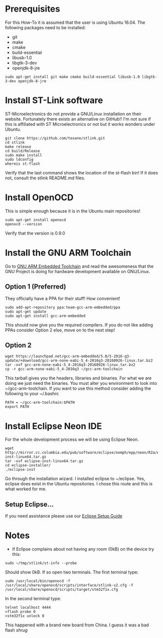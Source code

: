 # Prerequisites
For this How-To it is assumed that the user is using Ubuntu 16.04. The following
packages need to be installed:
- git
- make
- cmake
- build-essential
- libusb-1.0
- libgtk-3-dev
- openjdk-8-jre
```
sudo apt-get install git make cmake build-essential libusb-1.0 libgtk-3-dev openjdk-8-jre
```

# Install ST-Link software
ST-Microelectronics do not provide a GNU/Linux installation on their website.
Fortunately there exists an alternative on GitHub!! I'm not sure if this is
affiliated with ST Microelectronics or not but it works wonders under Ubuntu.
```
git clone https://github.com/texane/stlink.git
cd stlink
make release
cd build/Release
sudo make install
sudo ldconfig
whereis st-flash
```
Verify that the last command shows the location of the st-flash bin! If it does
not, consult the stlink README.md files.

# Install OpenOCD
This is simple enough because it is in the Ubuntu main repositories!
```
sudo apt-get install openocd
openocd --version
```
Verify that the version is 0.9.0

# Install the GNU ARM Toolchain
Go to [GNU ARM Embedded Toolchain](https://launchpad.net/gcc-arm-embedded) and
read the awesomeness that the GNU Project is doing for hardware development
available on GNU/Linux.
## Option 1 (Preferred)
They officially have a PPA for their stuff! How convenient!
```
sudo add-apt-repository ppa:team-gcc-arm-embedded/ppa
sudo apt-get update
sudo apt-get install gcc-arm-embedded
```
This should now give you the required compilers. If you do not like adding PPAs
consider Option 2 else, move on to the next step!
## Option 2
```
wget https://launchpad.net/gcc-arm-embedded/5.0/5-2016-q3-update/+download/gcc-arm-none-eabi-5_4-2016q3-20160926-linux.tar.bz2
tar -xvf gcc-arm-none-eabi-5_4-2016q3-20160926-linux.tar.bz2
cp -r gcc-arm-none-eabi-5_4-2016q3 ~/gcc-arm-toolchain
```
This tarball gives you the headers, libraries and binaries. For what we are
doing we just need the binaries. You must alter you environment to look into
~/gcc-arm-toolchain. If you want to use this method consider adding the
following to your ~/.bashrc
```
PATH = ~/gcc-arm-toolchain:$PATH
export PATH
```

# Install Eclipse Neon IDE
For the whole development process we will be using Eclipse Neon.
```
wget http://mirror.cc.columbia.edu/pub/software/eclipse/oomph/epp/neon/R2a/eclipse-inst-linux64.tar.gz
tar -xvf eclipse-inst-linux64.tar.gz
cd eclipse-installer/
./eclipse-inst

```
Go through the installation wizard. I installed eclipse to ~/eclipse. Yes,
eclipse does exist in the Ubuntu repositories. I chose this route and this is
what worked for me.
## Setup Eclipse...
If you need assistance please use our [Eclipse Setup
Guide](eclipse_setup.md)

# Notes
- If Eclipse complains about not having any room (0kB) on the device try this:
```
sudo ~/tmp/stlink/st-info --probe
```
Should show 0kB. If so open two terminals. The first terminal type:
```
sudo /usr/local/bin/openocd -f /usr/local/share/openocd/scripts/interface/stlink-v2.cfg -f /usr/local/share/openocd/scripts/target/stm32f1x.cfg
```
In the second terminal type:
```
telnet localhost 4444
>flash probe 0
>stm32f1x unlock 0
```
This happened with a brand new board from China. I guess it was a bad flash *shrug*
